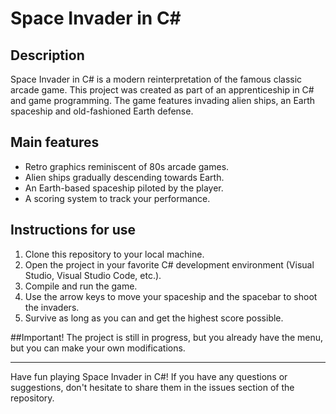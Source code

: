 # Space Invader in C#
<!-- ![Space Invader](link_to_a_image) -->

## Description

Space Invader in C# is a modern reinterpretation of the famous classic arcade game. This project was created as part of an apprenticeship in C# and game programming. The game features invading alien ships, an Earth spaceship and old-fashioned Earth defense.

## Main features

- Retro graphics reminiscent of 80s arcade games.
- Alien ships gradually descending towards Earth.
- An Earth-based spaceship piloted by the player.
- A scoring system to track your performance.

## Instructions for use

1. Clone this repository to your local machine.
2. Open the project in your favorite C# development environment (Visual Studio, Visual Studio Code, etc.).
3. Compile and run the game.
4. Use the arrow keys to move your spaceship and the spacebar to shoot the invaders.
5. Survive as long as you can and get the highest score possible.

##Important!
The project is still in progress, but you already have the menu, but you can make your own modifications.

---

Have fun playing Space Invader in C#! If you have any questions or suggestions, don't hesitate to share them in the issues section of the repository.
